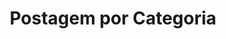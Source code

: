 ---
title: "Postagem por Categoria"
layout: categorias
permalink: /categorias/
author_profile: true
---